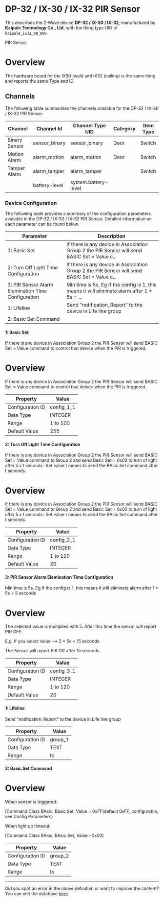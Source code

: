 
# DP-32 / IX-30 / IX-32 PIR Sensor

This describes the Z-Wave device **DP-32 / IX-30 / IX-32**, manufactured by **Kaipule Technology Co., Ltd.** with the thing type UID of ```kaipule_ix32_00_000```. 

PIR Sensor  


# Overview #

The hardware board for the IX30 (wall) and IX32 (ceiling) is the same thing and reports the same Type and ID.

## Channels
The following table summarises the channels available for the DP-32 / IX-30 / IX-32 PIR Sensor.

| Channel | Channel Id | Channel Type UID | Category | Item Type |
|---------|------------|------------------|----------|-----------|
| Binary Sensor | sensor_binary | sensor_binary | Door | Switch |
| Motion Alarm | alarm_motion | alarm_motion | Door | Switch |
| Tamper Alarm | alarm_tamper | alarm_tamper |  | Switch |
|  | battery-level | system.battery-level |  |  |




### Device Configuration
The following table provides a summary of the configuration parameters available in the DP-32 / IX-30 / IX-32 PIR Sensor.
Detailed information on each parameter can be found below.

| Parameter   | Description |
|-------------|-------------|
| 1: Basic Set | If there is any device in Association Group 2 the PIR Sensor will send BASIC Set = Value c... |
| 2: Turn Off Light Time Configuration | If there is any device in Association Group 2 the PIR Sensor will send BASIC Set = Value c... |
| 3: PIR Sensor Alarm Elemination Time Configuration | Min time is 5s. Eg If the config is 1, this means it will eliminate alarm after 1 \* 5s = ... |
| 1: Lifeline | Send "notification\_Report" to the device in Life line group |
| 2: Basic Set Command |  |




#### 1: Basic Set

If there is any device in Association Group 2 the PIR Sensor will send BASIC Set = Value command to control that deivce when the PIR is triggered.  


# Overview #

If there is any device in Association Group 2 the PIR Sensor will send BASIC Set = Value command to control that deivce when the PIR is triggered.


| Property         | Value    |
|------------------|----------|
| Configuration ID | config_1_1 |
| Data Type        | INTEGER |
| Range | 1 to 100 |
| Default Value | 255 |






#### 2: Turn Off Light Time Configuration

If there is any device in Association Group 2 the PIR Sensor will send BASIC Set = Value command to Group 2 and send Basic Set = 0x00 to turn of light after 5 x t seconds- Set value t means to send the BAsic Set command after t seconds.  


# Overview #

If there is any device in Association Group 2 the PIR Sensor will send BASIC Set = Value command to Group 2 and send Basic Set = 0x00 to turn of light after 5 x t seconds- Set value t means to send the BAsic Set command after t seconds.


| Property         | Value    |
|------------------|----------|
| Configuration ID | config_2_1 |
| Data Type        | INTEGER |
| Range | 1 to 120 |
| Default Value | 20 |






#### 3: PIR Sensor Alarm Elemination Time Configuration

Min time is 5s. Eg If the config is 1, this means it will eliminate alarm after 1 \* 5s = 5 seconds  


# Overview #

The selected value is multiplied with 5. After this time the sensor will report PIR OFF.

E.g. If you select value --> 3 \* 5s = 15 seconds.

The Sensor will report PIR Off after 15 seconds.


| Property         | Value    |
|------------------|----------|
| Configuration ID | config_3_1 |
| Data Type        | INTEGER |
| Range | 1 to 120 |
| Default Value | 20 |






#### 1: Lifeline

Send "notification\_Report" to the device in Life line group


| Property         | Value    |
|------------------|----------|
| Configuration ID | group_1 |
| Data Type        | TEXT |
| Range |  to  |






#### 2: Basic Set Command

  


# Overview #

When sensor is triggered:

\[Command Class BAsic, Basic Set, Value = 0xFF(default 0xFF, configurable, see Config Parameters)

When light up timeout:

\[Command Class BAsic, BAsic Set, Value =0x00\]


| Property         | Value    |
|------------------|----------|
| Configuration ID | group_2 |
| Data Type        | TEXT |
| Range |  to  |






---

Did you spot an error in the above definition or want to improve the content?
You can edit the database [here](http://www.cd-jackson.com/index.php/zwave/zwave-device-database/zwave-device-list/devicesummary/667).

